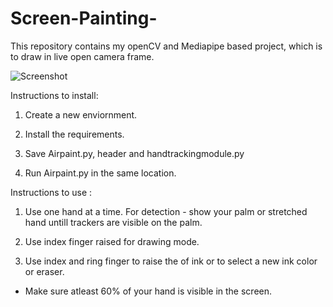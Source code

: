 # Screen-Painting-

This repository contains my openCV and Mediapipe based project, which 
is to draw in live open camera frame.

![Screenshot](https://url/to/img.png)



Instructions to install:

1. Create a new enviornment.

2. Install the requirements.

3. Save Airpaint.py, header and handtrackingmodule.py 

4. Run Airpaint.py in the same location.




Instructions to use : 

1. Use one hand at a time. For detection - show your palm or 
stretched hand untill trackers are visible on the palm.

2. Use index finger raised for drawing mode.

3. Use index and ring finger to raise the of ink or to select a
new ink color or eraser.

* Make sure atleast 60% of your hand is visible in the screen.



